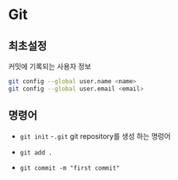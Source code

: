 # Git

## 최초설정
커밋에 기록되는 사용자 정보
```bash
git config --global user.name <name>
git config --global user.email <email>
```

## 명령어
- `git init`
    -`.git` git repository를 생성 하는 명렁어
- `git add .`

- `git commit -m "first commit"`

